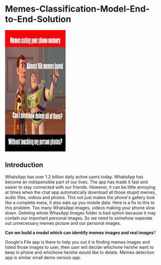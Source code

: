 # Memes-Classification-Model-End-to-End-Solution

<img src="images/FileHeader.jpg" style="width:200px;height:400px;" >

## Introduction

WhatsApp has over 1.2 billion daily active users today. WhatsApp has become an indispensible part of our lives. The app has made it fast and easier to stay connected with our friends.
However, it can be little annoying at times when the chat app automatically download all those stupid memes, audio files, videos and photos. This not just makes the phone's gallery look like a complete mess, it also eats up you mobile data. Here is a fix to this to this problem.
Too many WhatsApp images, videos making your phone slow down. Deleting whole WhasApp Images folder is bad option because it may contain our important personal images.
So we need to somehow seperate out unnecessary memes picture and our personal images.

**Can we build a model which can identify memes images and real images**?


Google's File app is there to help you out it is finding memes images and listed those images to user, then user will decide whichone he/she want to keep in phone and whichone he/she would like to delete.
Memes detection app is similar small demo version app.


